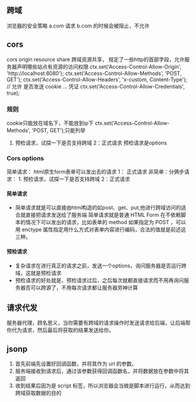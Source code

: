 ## 跨域
浏览器的安全策略
a.com 请求 b.com 的时候会被阻止，不允许

## cors
cors origin resource share
跨域资源共享，
规定了一些http的首部字段，允许服务器声明哪些站点有资源的访问权限
ctx.set('Access-Control-Allow-Origin', 'http://localhost:8080');
ctx.set('Access-Control-Allow-Methods', 'POST, GET');
ctx.set('Access-Control-Allow-Headers', 'x-custom, Content-Type');
// 允许 是否发送 cookie ... 凭证
ctx.set('Access-Control-Allow-Credentials', true);

### 规则
  cookie只能放在域名下，不能放到ip下
  ctx.set('Access-Control-Allow-Methods', 'POST, GET');只能列举
   1. 预检请求，试探一下是否支持跨域 2：正式请求 预检请求是options
### Cors options
简单请求： html原生form表单可以发出去的请求 1： 正式请求
非简单：分俩步请求： 1. 预检请求，试探一下是否支持跨域 2：正式请求
#### 简单请求
- 简单请求就是可以直接由html构造的如post、get、put,他进行跨域访问的适合就直接把请求发送给了服务端
简单请求就是普通 HTML Form 在不依赖脚本的情况下可以发出的请求，比如表单的 method 如果指定为 POST ，可以用 enctype 属性指定用什么方式对表单内容进行编码，合法的值就是前述这三种。
#### 预检请求
- 复杂请求在进行真正的请求之前，发送一个options，询问服务器是否运行跨域，这就是预检请求
- 预检请求的好处就是，预检请求过后，之后每次就都直接请求而不用再询问服务器否可以跨源了，不用每次请求都让服务器劳神计算  


## 请求代发
服务器代理，顾名思义，当你需要有跨域的请求操作时发送请求给后端，让后端帮你代为请求，然后最后将获取的结果发送给你。

## jsonp
1. 首先前端先设置好回调函数，并将其作为 url 的参数。
2. 服务端接收到请求后，通过该参数获得回调函数名，并将数据放在参数中将其返回
3. 收到结果后因为是 script 标签，所以浏览器会当做是脚本进行运行，从而达到跨域获取数据的目的
